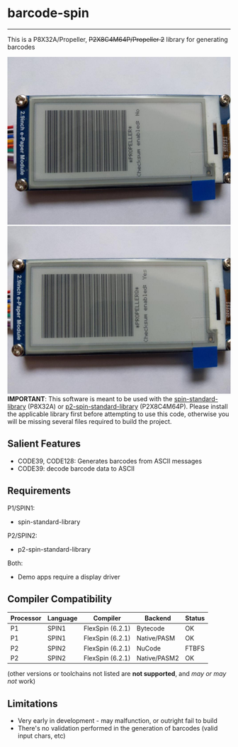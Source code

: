 # barcode-spin
--------------

This is a P8X32A/Propeller, ~~P2X8C4M64P/Propeller 2~~ library for generating barcodes

![CODE39 on E-Paper](https://github.com/avsa242/barcode-spin/blob/testing/code39-prop-epaper.jpg)
![CODE39 on E-Paper (w/Checksum)](https://github.com/avsa242/barcode-spin/blob/testing/code39-cksum-prop-epaper.jpg)
**IMPORTANT**: This software is meant to be used with the [spin-standard-library](https://github.com/avsa242/spin-standard-library) (P8X32A) or [p2-spin-standard-library](https://github.com/avsa242/p2-spin-standard-library) (P2X8C4M64P). Please install the applicable library first before attempting to use this code, otherwise you will be missing several files required to build the project.


## Salient Features

* CODE39, CODE128: Generates barcodes from ASCII messages
* CODE39: decode barcode data to ASCII


## Requirements

P1/SPIN1:
* spin-standard-library

P2/SPIN2:
* p2-spin-standard-library

Both:
* Demo apps require a display driver

## Compiler Compatibility

| Processor | Language | Compiler               | Backend      | Status                |
|-----------|----------|------------------------|--------------|-----------------------|
| P1        | SPIN1    | FlexSpin (6.2.1)       | Bytecode     | OK                    |
| P1        | SPIN1    | FlexSpin (6.2.1)       | Native/PASM  | OK                    |
| P2        | SPIN2    | FlexSpin (6.2.1)       | NuCode       | FTBFS                 |
| P2        | SPIN2    | FlexSpin (6.2.1)       | Native/PASM2 | OK                    |

(other versions or toolchains not listed are __not supported__, and _may or may not_ work)


## Limitations

* Very early in development - may malfunction, or outright fail to build
* There's no validation performed in the generation of barcodes (valid input chars, etc)

